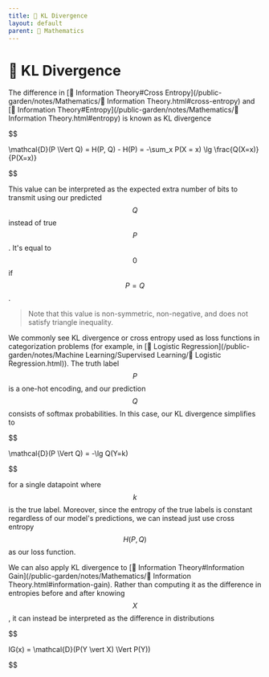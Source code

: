 ```yaml
---
title: 📏 KL Divergence
layout: default
parent: 📐 Mathematics
---
```


# 📏 KL Divergence

The difference in [🧮 Information Theory#Cross Entropy](/public-garden/notes/Mathematics/🧮 Information Theory.html#cross-entropy) and [🧮 Information Theory#Entropy](/public-garden/notes/Mathematics/🧮 Information Theory.html#entropy) is known as KL divergence 

$$

\mathcal{D}(P \Vert Q) = H(P, Q) - H(P) = -\sum_x P(X = x) \lg \frac{Q(X=x)}{P(X=x)}

$$

This value can be interpreted as the expected extra number of bits to transmit using our predicted $$Q$$ instead of true $$P$$. It's equal to $$0$$ if $$P = Q$$.

> Note that this value is non-symmetric, non-negative, and does not satisfy triangle inequality.

We commonly see KL divergence or cross entropy used as loss functions in categorization problems (for example, in [🦠 Logistic Regression](/public-garden/notes/Machine Learning/Supervised Learning/🦠 Logistic Regression.html)). The truth label $$P$$ is a one-hot encoding, and our prediction $$Q$$ consists of softmax probabilities. In this case, our KL divergence simplifies to 

$$

\mathcal{D}(P \Vert Q) = -\lg Q(Y=k)

$$

for a single datapoint where $$k$$ is the true label. Moreover, since the entropy of the true labels is constant regardless of our model's predictions, we can instead just use cross entropy $$H(P, Q)$$ as our loss function.

We can also apply KL divergence to [🧮 Information Theory#Information Gain](/public-garden/notes/Mathematics/🧮 Information Theory.html#information-gain). Rather than computing it as the difference in entropies before and after knowing $$X$$, it can instead be interpreted as the difference in distributions 

$$

IG(x) = \mathcal{D}(P(Y \vert X) \Vert P(Y))

$$

